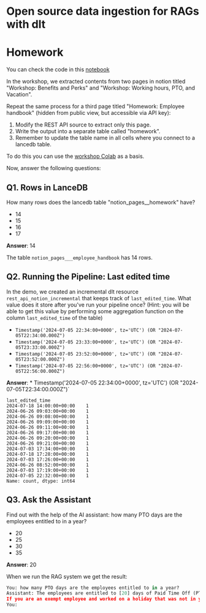 # Open source data ingestion for RAGs with dlt

# Homework

You can check the code in this [notebook](./homework_llm_RAG_dlt.ipynbhome)

In the workshop, we extracted contents from two pages in notion titled "Workshop: Benefits and Perks" and "Workshop: Working hours, PTO, and Vacation". 

Repeat the same process for a third page titled "Homework: Employee handbook" (hidden from public view, but accessible via API key):

1. Modify the REST API source to extract only this page.
2. Write the output into a separate table called "homework".
3. Remember to update the table name in all cells where you connect to a lancedb table.

To do this you can use the [workshop Colab](https://colab.research.google.com/drive/1nNOybHdWQiwUUuJFZu__xvJxL_ADU3xl?usp=sharing) as a basis.

Now, answer the following questions:  

## Q1. Rows in LanceDB

How many rows does the lancedb table "notion_pages__homework" have?

* 14
* 15
* 16
* 17

**Answer**: 14

The table `notion_pages___employee_handbook` has 14 rows.


## Q2. Running the Pipeline: Last edited time

In the demo, we created an incremental dlt resource `rest_api_notion_incremental` that keeps track of `last_edited_time`. What value does it store after you've run your pipeline once? (Hint: you will be able to get this value by performing some aggregation function on the column `last_edited_time` of the table)

* `Timestamp('2024-07-05 22:34:00+0000', tz='UTC') (OR "2024-07-05T22:34:00.000Z")`
* `Timestamp('2024-07-05 23:33:00+0000', tz='UTC') (OR "2024-07-05T23:33:00.000Z")`
* `Timestamp('2024-07-05 23:52:00+0000', tz='UTC') (OR "2024-07-05T23:52:00.000Z")`
* `Timestamp('2024-07-05 22:56:00+0000', tz='UTC') (OR "2024-07-05T22:56:00.000Z")`

**Answer**: * Timestamp('2024-07-05 22:34:00+0000', tz='UTC') (OR "2024-07-05T22:34:00.000Z")`
```text
last_edited_time
2024-07-18 14:00:00+00:00    1
2024-06-26 09:03:00+00:00    1
2024-06-26 09:08:00+00:00    1
2024-06-26 09:09:00+00:00    1
2024-06-26 09:11:00+00:00    1
2024-06-26 09:17:00+00:00    1
2024-06-26 09:20:00+00:00    1
2024-06-26 09:21:00+00:00    1
2024-07-03 17:34:00+00:00    1
2024-07-18 17:28:00+00:00    1
2024-07-03 17:26:00+00:00    1
2024-06-26 08:52:00+00:00    1
2024-07-03 17:19:00+00:00    1
2024-07-05 22:32:00+00:00    1
Name: count, dtype: int64
```

## Q3. Ask the Assistant 

Find out with the help of the AI assistant: how many PTO days are the employees entitled to in a year?  

* 20
* 25
* 30
* 35

**Answer**: 20

When we run the RAG system we get the result:
```python
You: how many PTO days are the employees entitled to in a year?
Assistant: The employees are entitled to [20] days of Paid Time Off (PTO) per year. You can take your PTO at any time after your first week with us and earn one additional day every year, up to a maximum of 25 days overall. If you want to use PTO, send a request through our HRIS system, or contact your manager or HR for approval. You do not have to specify a reason for taking PTO. However, if you leave our company, we may compensate accrued PTO with your final paycheck according to local law. If the law doesn't have provisions, we will compensate accrued leave to employees who were not terminated for cause.
If you are an exempt employee and worked on a holiday that was not in your calendar, you may receive an additional day of PTO within 12 months after that holiday. We count hours worked on holidays towards determining whether you're entitled to overtime pay if you work more than 40 hours per week.
You: 
```
